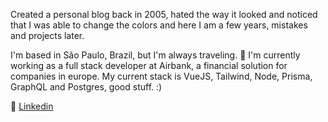 Created a personal blog back in 2005, hated the way it looked and noticed that I was able to change the colors and here I am a few years, mistakes and projects later.


I'm based in São Paulo, Brazil, but I'm always traveling. 🚀 I'm currently working as a full stack developer at Airbank, a financial solution for companies in europe. My current stack is VueJS, Tailwind, Node, Prisma, GraphQL and Postgres, good stuff. :)

📝 [Linkedin](https://www.linkedin.com/in/pauladinizz/)
 

<!--
**pauladiniz/pauladiniz** is a ✨ _special_ ✨ repository because its `README.md` (this file) appears on your GitHub profile.

#### 

Here are some ideas to get you started:

- 🔭 I’m currently working on ...
- 🌱 I’m currently learning ...
- 👯 I’m looking to collaborate on ...
- 🤔 I’m looking for help with ...
- 💬 Ask me about ...
- 📫 How to reach me: ...
- 😄 Pronouns: ...
- ⚡ Fun fact: ...
-->
